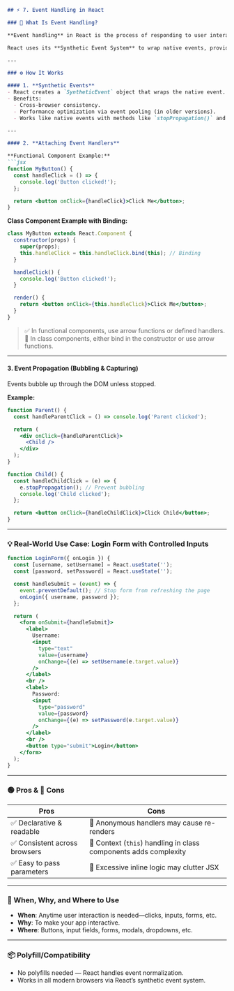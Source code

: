 
```markdown
## ⚡ 7. Event Handling in React

### 📘 What Is Event Handling?

**Event handling** in React is the process of responding to user interactions—like clicks, keypresses, or form submissions—by assigning functions to elements.

React uses its **Synthetic Event System** to wrap native events, providing a consistent, cross-browser experience.

---

### ⚙️ How It Works

#### 1. **Synthetic Events**
- React creates a `SyntheticEvent` object that wraps the native event.
- Benefits:
  - Cross-browser consistency.
  - Performance optimization via event pooling (in older versions).
  - Works like native events with methods like `stopPropagation()` and `preventDefault()`.

---

#### 2. **Attaching Event Handlers**

**Functional Component Example:**
```jsx
function MyButton() {
  const handleClick = () => {
    console.log('Button clicked!');
  };

  return <button onClick={handleClick}>Click Me</button>;
}
```

**Class Component Example with Binding:**
```jsx
class MyButton extends React.Component {
  constructor(props) {
    super(props);
    this.handleClick = this.handleClick.bind(this); // Binding
  }

  handleClick() {
    console.log('Button clicked!');
  }

  render() {
    return <button onClick={this.handleClick}>Click Me</button>;
  }
}
```

> ✅ In functional components, use arrow functions or defined handlers.  
> 🔁 In class components, either bind in the constructor or use arrow functions.

---

#### 3. **Event Propagation (Bubbling & Capturing)**

Events bubble up through the DOM unless stopped.

**Example:**
```jsx
function Parent() {
  const handleParentClick = () => console.log('Parent clicked');

  return (
    <div onClick={handleParentClick}>
      <Child />
    </div>
  );
}

function Child() {
  const handleChildClick = (e) => {
    e.stopPropagation(); // Prevent bubbling
    console.log('Child clicked');
  };

  return <button onClick={handleChildClick}>Click Child</button>;
}
```

---

### 💡 Real-World Use Case: Login Form with Controlled Inputs

```jsx
function LoginForm({ onLogin }) {
  const [username, setUsername] = React.useState('');
  const [password, setPassword] = React.useState('');

  const handleSubmit = (event) => {
    event.preventDefault(); // Stop form from refreshing the page
    onLogin({ username, password });
  };

  return (
    <form onSubmit={handleSubmit}>
      <label>
        Username:
        <input
          type="text"
          value={username}
          onChange={(e) => setUsername(e.target.value)}
        />
      </label>
      <br />
      <label>
        Password:
        <input
          type="password"
          value={password}
          onChange={(e) => setPassword(e.target.value)}
        />
      </label>
      <br />
      <button type="submit">Login</button>
    </form>
  );
}
```

---

### 🟢 Pros & 🔴 Cons

| Pros                             | Cons                                                  |
|----------------------------------|-------------------------------------------------------|
| ✅ Declarative & readable        | 🔴 Anonymous handlers may cause re-renders            |
| ✅ Consistent across browsers    | 🔴 Context (`this`) handling in class components adds complexity |
| ✅ Easy to pass parameters       | 🔴 Excessive inline logic may clutter JSX             |

---

### 🧠 When, Why, and Where to Use

- **When**: Anytime user interaction is needed—clicks, inputs, forms, etc.
- **Why**: To make your app interactive.
- **Where**: Buttons, input fields, forms, modals, dropdowns, etc.

---

### 📦 Polyfill/Compatibility

- No polyfills needed — React handles event normalization.
- Works in all modern browsers via React’s synthetic event system.
```

